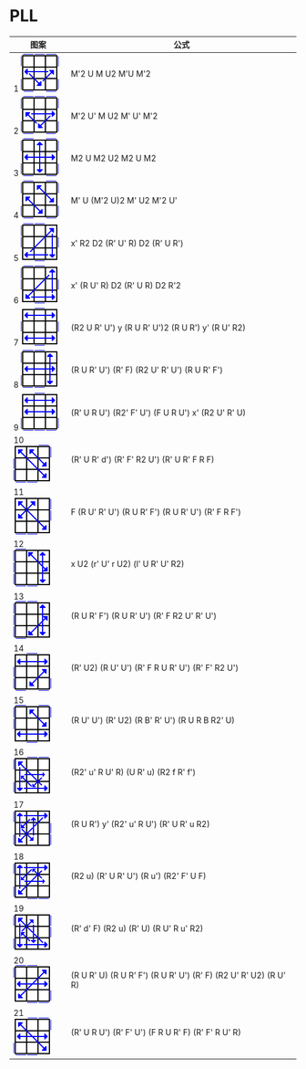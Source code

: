 # PLL

 图案                                         | 公式
----                                          | ----
1    ![](/attach/rubik/pll1.png) | M'2 U M U2 M'U M'2
2    ![](/attach/rubik/pll2.png) | M'2 U' M U2 M' U' M'2
3    ![](/attach/rubik/pll3.png) | M2 U M2 U2 M2 U M2
4    ![](/attach/rubik/pll4.png) | M' U (M'2 U)2 M' U2 M'2 U'
5    ![](/attach/rubik/pll5.png) | x' R2 D2 (R' U' R) D2 (R' U R')
6    ![](/attach/rubik/pll6.png) | x' (R U' R) D2 (R' U R) D2 R'2
7    ![](/attach/rubik/pll7.png) | (R2 U R' U') y (R U R' U')2 (R U R') y' (R U' R2)
8    ![](/attach/rubik/pll8.png) | (R U R' U') (R' F) (R2 U' R' U') (R U R' F')
9    ![](/attach/rubik/pll9.png) | (R' U R U') (R2' F' U') (F U R U') x' (R2 U' R' U)
10   ![](/attach/rubik/pll10.png) | (R' U R' d') (R' F' R2 U') (R' U R' F R F)
11   ![](/attach/rubik/pll11.png) | F (R U' R' U') (R U R' F') (R U R' U') (R' F R F')
12   ![](/attach/rubik/pll12.png) | x U2 (r' U' r U2) (l' U R' U' R2)
13   ![](/attach/rubik/pll13.png) | (R U R' F') (R U R' U') (R' F R2 U' R' U')
14   ![](/attach/rubik/pll14.png) | (R' U2) (R U' U') (R' F R U R' U') (R' F' R2 U')
15   ![](/attach/rubik/pll15.png) | (R U' U') (R' U2) (R B' R' U') (R U R B R2' U)
16   ![](/attach/rubik/pll16.png) | (R2' u' R U' R) (U R' u) (R2 f R' f')
17   ![](/attach/rubik/pll17.png) | (R U R') y' (R2' u' R U') (R' U R' u R2)
18   ![](/attach/rubik/pll18.png) | (R2 u) (R' U R' U') (R u') (R2' F' U F)
19   ![](/attach/rubik/pll19.png) | (R' d' F) (R2 u) (R' U) (R U' R u' R2)
20   ![](/attach/rubik/pll20.png) | (R U R' U) (R U R' F') (R U R' U') (R' F) (R2 U' R' U2) (R U' R)
21   ![](/attach/rubik/pll21.png) | (R' U R U') (R' F' U') (F R U R' F) (R' F' R U' R)
